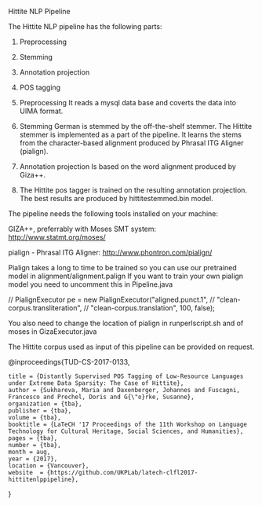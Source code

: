 Hittite NLP Pipeline





The Hittite NLP pipeline has the following parts:

1. Preprocessing
2. Stemming
3. Annotation projection
4. POS tagging

1. Preprocessing
It reads a mysql data base and coverts the data into UIMA format.

2. Stemming
German is stemmed by the off-the-shelf stemmer. The Hittite stemmer is implemented as a part of the pipeline.
It learns the stems from the character-based alignment produced by Phrasal ITG Aligner (pialign).

3. Annotation projection
Is based on the word alignment produced by Giza++.

4. The Hittite pos tagger is trained on the resulting annotation projection. The best results are produced by
hittitestemmed.bin model.

The pipeline needs the following tools installed on your machine:

GIZA++, preferrably with Moses SMT system:
http://www.statmt.org/moses/

pialign - Phrasal ITG Aligner:
http://www.phontron.com/pialign/

Pialign takes a long to time to be trained so you can use our pretrained model in alignment/alignment.palign
If you want to train your own pialign model you need to uncomment this in Pipeline.java

//			 PialignExecutor pe = new PialignExecutor("aligned.punct.1",
//					"clean-corpus.transliteration",
//					"clean-corpus.translation", 100, false);

You also need to change the location of pialign in runperlscript.sh and of moses in
GizaExecutor.java

The Hittite corpus used as input of this pipeline can be provided on request.

@inproceedings{TUD-CS-2017-0133,

	title = {Distantly Supervised POS Tagging of Low-Resource Languages under Extreme Data Sparsity: The Case of Hittite},
	author = {Sukhareva, Maria and Daxenberger, Johannes and Fuscagni, Francesco and Prechel, Doris and G{\"o}rke, Susanne},
	organization = {tba},
	publisher = {tba},
	volume = {tba},
	booktitle = {LaTeCH '17 Proceedings of the 11th Workshop on Language Technology for Cultural Heritage, Social Sciences, and Humanities},
	pages = {tba},
	number = {tba},
	month = aug,
	year = {2017},
	location = {Vancouver},
	website  = {https://github.com/UKPLab/latech-clfl2017-hittitenlppipeline},
}




